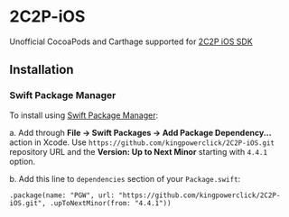 # 2C2P-iOS

Unofficial CocoaPods and Carthage supported for [2C2P iOS SDK](https://developer.2c2p.com/docs)

## Installation

### Swift Package Manager

To install using [Swift Package Manager](https://swift.org/package-manager/):

a. Add through **File -> Swift Packages -> Add Package Dependency...** action in Xcode. Use `https://github.com/kingpowerclick/2C2P-iOS.git` repository URL and the **Version: Up to Next Minor** starting with `4.4.1` option.

b. Add this line to `dependencies` section of your `Package.swift`:
```
.package(name: "PGW", url: "https://github.com/kingpowerclick/2C2P-iOS.git", .upToNextMinor(from: "4.4.1"))
```

